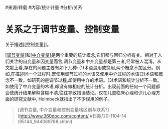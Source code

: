 #来源/转载 
#内容/统计计量
#分析/关系



# 关系之于调节变量、控制变量

关于描述[[控制变量]]。

[[调节变量]](moderator)和[[中介变量]](mediator)是两个重要的统计概念,它们都与回归分析有关。相对于人们关注的自变量和因变量而言,调节变量和中介变量都是第三者,经常被人混淆。从文献上看,存在的问题主要有如下几种: (1)术语混用或换用,两个概念不加区分。例如,在描述同一个过程时,既使用调节过程的术语又使用中介过程的术语(2)术语和概念不一致。如研究的是调节过程,却使用中介的术语。(3)术语和统计分析不一致。如使用了中介变量的术语,却没有做相应的统计分析。出现前面的任何一个问题都会使统计结果解释含糊不清,往往导致错误结论。仅在儿童临床心理和少儿心理方面的研究文献中, Holmbeck就指出了不少误用的例子。

> [调节变量, 中介变量和控制变量啥区别与联系?](http://www.360doc.com/content/ #日期/20-1104-14 /95144_944069768.shtml)

